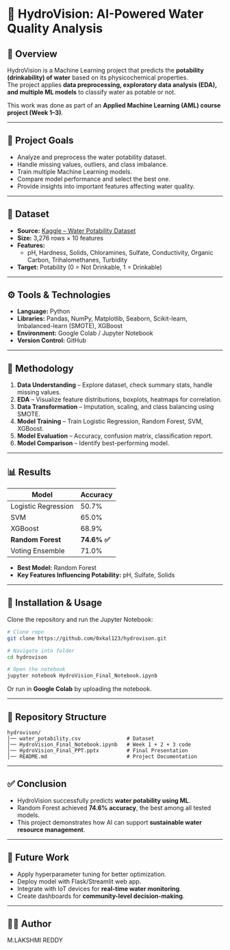 # 🔹 HydroVision: AI-Powered Water Quality Analysis  

## 📌 Overview  
HydroVision is a Machine Learning project that predicts the **potability (drinkability) of water** based on its physicochemical properties.  
The project applies **data preprocessing, exploratory data analysis (EDA), and multiple ML models** to classify water as potable or not.  

This work was done as part of an **Applied Machine Learning (AML) course project (Week 1–3)**.  

---

## 🎯 Project Goals  
- Analyze and preprocess the water potability dataset.  
- Handle missing values, outliers, and class imbalance.  
- Train multiple Machine Learning models.  
- Compare model performance and select the best one.  
- Provide insights into important features affecting water quality.  

---

## 📂 Dataset  
- **Source:** [Kaggle – Water Potability Dataset](https://www.kaggle.com/datasets/adityakadiwal/water-potability)  
- **Size:** 3,276 rows × 10 features  
- **Features:**  
  - pH, Hardness, Solids, Chloramines, Sulfate, Conductivity, Organic Carbon, Trihalomethanes, Turbidity  
- **Target:** Potability (0 = Not Drinkable, 1 = Drinkable)  

---

## ⚙️ Tools & Technologies  
- **Language:** Python  
- **Libraries:** Pandas, NumPy, Matplotlib, Seaborn, Scikit-learn, Imbalanced-learn (SMOTE), XGBoost  
- **Environment:** Google Colab / Jupyter Notebook  
- **Version Control:** GitHub  

---

## 🧪 Methodology  
1. **Data Understanding** – Explore dataset, check summary stats, handle missing values.  
2. **EDA** – Visualize feature distributions, boxplots, heatmaps for correlation.  
3. **Data Transformation** – Imputation, scaling, and class balancing using SMOTE.  
4. **Model Training** – Train Logistic Regression, Random Forest, SVM, XGBoost.  
5. **Model Evaluation** – Accuracy, confusion matrix, classification report.  
6. **Model Comparison** – Identify best-performing model.  

---

## 📊 Results  

| Model                | Accuracy |  
|-----------------------|----------|  
| Logistic Regression  | 50.7%    |  
| SVM                  | 65.0%    |  
| XGBoost              | 68.9%    |  
| **Random Forest**    | **74.6% ✅** |  
| Voting Ensemble      | 71.0%    |  

- **Best Model:** Random Forest  
- **Key Features Influencing Potability:** pH, Sulfate, Solids  

---

## 🚀 Installation & Usage  
Clone the repository and run the Jupyter Notebook:  

```bash
# Clone repo
git clone https://github.com/0xkal123/hydrovison.git

# Navigate into folder
cd hydrovison

# Open the notebook
jupyter notebook HydroVision_Final_Notebook.ipynb
```

Or run in **Google Colab** by uploading the notebook.  

---

## 📁 Repository Structure  
```
hydrovison/
│── water_potability.csv               # Dataset  
│── HydroVision_Final_Notebook.ipynb   # Week 1 + 2 + 3 code  
│── HydroVision_Final_PPT.pptx         # Final Presentation  
│── README.md                          # Project Documentation  
```

---

## ✅ Conclusion  
- HydroVision successfully predicts **water potability using ML**.  
- Random Forest achieved **74.6% accuracy**, the best among all tested models.  
- This project demonstrates how AI can support **sustainable water resource management**.  

---

## 🔮 Future Work  
- Apply hyperparameter tuning for better optimization.  
- Deploy model with Flask/Streamlit web app.  
- Integrate with IoT devices for **real-time water monitoring**.  
- Create dashboards for **community-level decision-making**.  

---

## 👨‍💻 Author  
M.LAKSHMI REDDY

